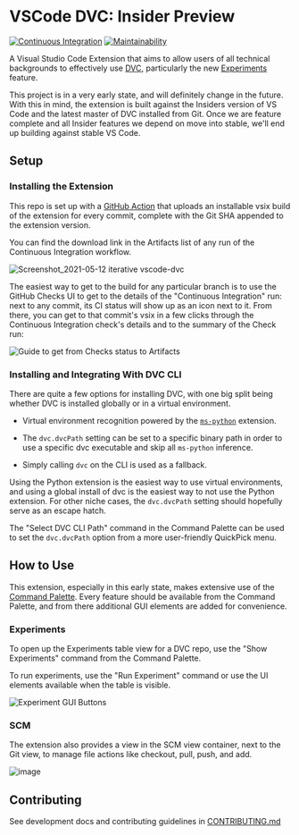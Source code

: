 # VSCode DVC: Insider Preview

[![Continuous Integration](https://github.com/iterative/vscode-dvc/actions/workflows/build.yml/badge.svg)](https://github.com/iterative/vscode-dvc/actions/workflows/build.yml)
[![Maintainability](https://api.codeclimate.com/v1/badges/fb243c31ea059c0038b2/maintainability)](https://codeclimate.com/repos/608b5886f52398018b00264c/maintainability)

A Visual Studio Code Extension that aims to allow users of all technical
backgrounds to effectively use [DVC](https://dvc.org/), particularly the new
[Experiments](https://dvc.org/doc/start/experiments) feature.

This project is in a very early state, and will definitely change in the future.
With this in mind, the extension is built against the Insiders version of VS
Code and the latest master of DVC installed from Git. Once we are feature
complete and all Insider features we depend on move into stable, we'll end up
building against stable VS Code.

## Setup

### Installing the Extension

This repo is set up with a
[GitHub Action](https://github.com/iterative/vscode-dvc/actions) that uploads an
installable vsix build of the extension for every commit, complete with the Git
SHA appended to the extension version.

You can find the download link in the Artifacts list of any run of the
Continuous Integration workflow.

![Screenshot_2021-05-12 iterative vscode-dvc](https://user-images.githubusercontent.com/9111807/118053924-64d0e000-b353-11eb-8d3d-7e202d741f54.png)

The easiest way to get to the build for any particular branch is to use the
GitHub Checks UI to get to the details of the "Continuous Integration" run: next
to any commit, its CI status will show up as an icon next to it. From there, you
can get to that commit's vsix in a few clicks through the Continuous Integration
check's details and to the summary of the Check run:

![Guide to get from Checks status to Artifacts](https://user-images.githubusercontent.com/9111807/118057990-19bacb00-b35b-11eb-9030-558e802668f1.png)

### Installing and Integrating With DVC CLI

There are quite a few options for installing DVC, with one big split being
whether DVC is installed globally or in a virtual environment.

- Virtual environment recognition powered by the
  [`ms-python`](https://marketplace.visualstudio.com/items?itemName=ms-python.python)
  extension.

- The `dvc.dvcPath` setting can be set to a specific binary path in order to use
  a specific dvc executable and skip all `ms-python` inference.

- Simply calling `dvc` on the CLI is used as a fallback.

Using the Python extension is the easiest way to use virtual environments, and
using a global install of dvc is the easiest way to not use the Python
extension. For other niche cases, the `dvc.dvcPath` setting should hopefully
serve as an escape hatch.

The "Select DVC CLI Path" command in the Command Palette can be used to set the
`dvc.dvcPath` option from a more user-friendly QuickPick menu.

## How to Use

This extension, especially in this early state, makes extensive use of the
[Command Palette](https://code.visualstudio.com/docs/getstarted/userinterface#_command-palette).
Every feature should be available from the Command Palette, and from there
additional GUI elements are added for convenience.

### Experiments

To open up the Experiments table view for a DVC repo, use the "Show Experiments"
command from the Command Palette.

To run experiments, use the "Run Experiment" command or use the UI elements
available when the table is visible.

![Experiment GUI Buttons](https://user-images.githubusercontent.com/9111807/118054967-40760300-b355-11eb-8ee6-38a344bdaced.png)

### SCM

The extension also provides a view in the SCM view container, next to the Git
view, to manage file actions like checkout, pull, push, and add.

![image](https://user-images.githubusercontent.com/9111807/118057076-19b9cb80-b359-11eb-91bc-9c73a85a83a8.png)

## Contributing

See development docs and contributing guidelines in
[CONTRIBUTING.md](CONTRIBUTING.md)
